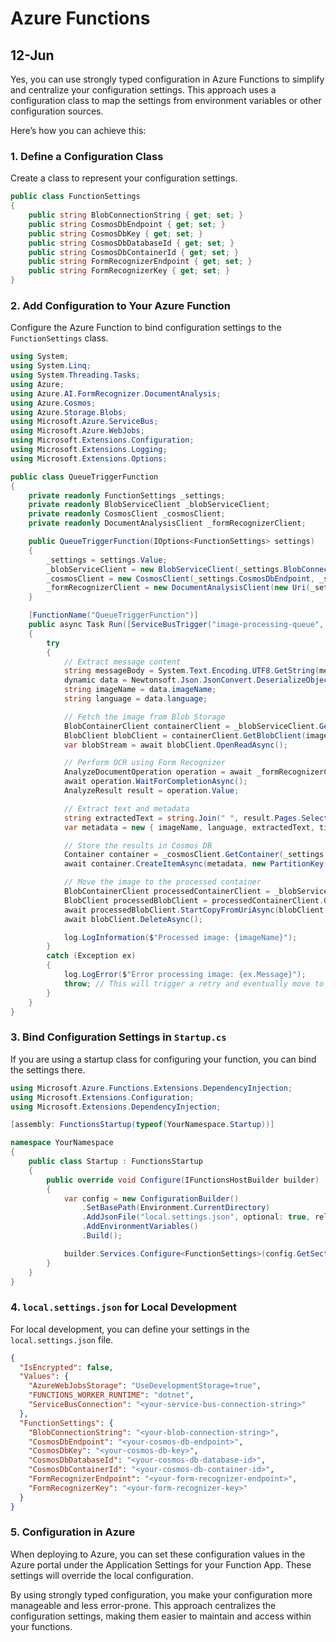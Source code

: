 # Azure Functions

## 12-Jun

Yes, you can use strongly typed configuration in Azure Functions to simplify and centralize your configuration settings. This approach uses a configuration class to map the settings from environment variables or other configuration sources.

Here’s how you can achieve this:

### 1. Define a Configuration Class

Create a class to represent your configuration settings.

```csharp
public class FunctionSettings
{
    public string BlobConnectionString { get; set; }
    public string CosmosDbEndpoint { get; set; }
    public string CosmosDbKey { get; set; }
    public string CosmosDbDatabaseId { get; set; }
    public string CosmosDbContainerId { get; set; }
    public string FormRecognizerEndpoint { get; set; }
    public string FormRecognizerKey { get; set; }
}
```

### 2. Add Configuration to Your Azure Function

Configure the Azure Function to bind configuration settings to the `FunctionSettings` class.

```csharp
using System;
using System.Linq;
using System.Threading.Tasks;
using Azure;
using Azure.AI.FormRecognizer.DocumentAnalysis;
using Azure.Cosmos;
using Azure.Storage.Blobs;
using Microsoft.Azure.ServiceBus;
using Microsoft.Azure.WebJobs;
using Microsoft.Extensions.Configuration;
using Microsoft.Extensions.Logging;
using Microsoft.Extensions.Options;

public class QueueTriggerFunction
{
    private readonly FunctionSettings _settings;
    private readonly BlobServiceClient _blobServiceClient;
    private readonly CosmosClient _cosmosClient;
    private readonly DocumentAnalysisClient _formRecognizerClient;

    public QueueTriggerFunction(IOptions<FunctionSettings> settings)
    {
        _settings = settings.Value;
        _blobServiceClient = new BlobServiceClient(_settings.BlobConnectionString);
        _cosmosClient = new CosmosClient(_settings.CosmosDbEndpoint, _settings.CosmosDbKey);
        _formRecognizerClient = new DocumentAnalysisClient(new Uri(_settings.FormRecognizerEndpoint), new AzureKeyCredential(_settings.FormRecognizerKey));
    }

    [FunctionName("QueueTriggerFunction")]
    public async Task Run([ServiceBusTrigger("image-processing-queue", Connection = "ServiceBusConnection")]Message message, ILogger log)
    {
        try
        {
            // Extract message content
            string messageBody = System.Text.Encoding.UTF8.GetString(message.Body);
            dynamic data = Newtonsoft.Json.JsonConvert.DeserializeObject(messageBody);
            string imageName = data.imageName;
            string language = data.language;

            // Fetch the image from Blob Storage
            BlobContainerClient containerClient = _blobServiceClient.GetBlobContainerClient("incoming-images");
            BlobClient blobClient = containerClient.GetBlobClient(imageName);
            var blobStream = await blobClient.OpenReadAsync();

            // Perform OCR using Form Recognizer
            AnalyzeDocumentOperation operation = await _formRecognizerClient.StartAnalyzeDocumentAsync("prebuilt-read", blobStream);
            await operation.WaitForCompletionAsync();
            AnalyzeResult result = operation.Value;

            // Extract text and metadata
            string extractedText = string.Join(" ", result.Pages.SelectMany(page => page.Lines).Select(line => line.Content));
            var metadata = new { imageName, language, extractedText, timestamp = DateTime.UtcNow };

            // Store the results in Cosmos DB
            Container container = _cosmosClient.GetContainer(_settings.CosmosDbDatabaseId, _settings.CosmosDbContainerId);
            await container.CreateItemAsync(metadata, new PartitionKey(imageName));

            // Move the image to the processed container
            BlobContainerClient processedContainerClient = _blobServiceClient.GetBlobContainerClient("processed-images");
            BlobClient processedBlobClient = processedContainerClient.GetBlobClient(imageName);
            await processedBlobClient.StartCopyFromUriAsync(blobClient.Uri);
            await blobClient.DeleteAsync();

            log.LogInformation($"Processed image: {imageName}");
        }
        catch (Exception ex)
        {
            log.LogError($"Error processing image: {ex.Message}");
            throw; // This will trigger a retry and eventually move to the dead-letter queue if configured
        }
    }
}
```

### 3. Bind Configuration Settings in `Startup.cs`

If you are using a startup class for configuring your function, you can bind the settings there.

```csharp
using Microsoft.Azure.Functions.Extensions.DependencyInjection;
using Microsoft.Extensions.Configuration;
using Microsoft.Extensions.DependencyInjection;

[assembly: FunctionsStartup(typeof(YourNamespace.Startup))]

namespace YourNamespace
{
    public class Startup : FunctionsStartup
    {
        public override void Configure(IFunctionsHostBuilder builder)
        {
            var config = new ConfigurationBuilder()
                .SetBasePath(Environment.CurrentDirectory)
                .AddJsonFile("local.settings.json", optional: true, reloadOnChange: true)
                .AddEnvironmentVariables()
                .Build();

            builder.Services.Configure<FunctionSettings>(config.GetSection("FunctionSettings"));
        }
    }
}
```

### 4. `local.settings.json` for Local Development

For local development, you can define your settings in the `local.settings.json` file.

```json
{
  "IsEncrypted": false,
  "Values": {
    "AzureWebJobsStorage": "UseDevelopmentStorage=true",
    "FUNCTIONS_WORKER_RUNTIME": "dotnet",
    "ServiceBusConnection": "<your-service-bus-connection-string>"
  },
  "FunctionSettings": {
    "BlobConnectionString": "<your-blob-connection-string>",
    "CosmosDbEndpoint": "<your-cosmos-db-endpoint>",
    "CosmosDbKey": "<your-cosmos-db-key>",
    "CosmosDbDatabaseId": "<your-cosmos-db-database-id>",
    "CosmosDbContainerId": "<your-cosmos-db-container-id>",
    "FormRecognizerEndpoint": "<your-form-recognizer-endpoint>",
    "FormRecognizerKey": "<your-form-recognizer-key>"
  }
}
```

### 5. Configuration in Azure

When deploying to Azure, you can set these configuration values in the Azure portal under the Application Settings for your Function App. These settings will override the local configuration.

By using strongly typed configuration, you make your configuration more manageable and less error-prone. This approach centralizes the configuration settings, making them easier to maintain and access within your functions.
